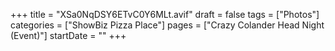 +++
title = "XSa0NqDSY6ETvC0Y6MLt.avif"
draft = false
tags = ["Photos"]
categories = ["ShowBiz Pizza Place"]
pages = ["Crazy Colander Head Night (Event)"]
startDate = ""
+++
